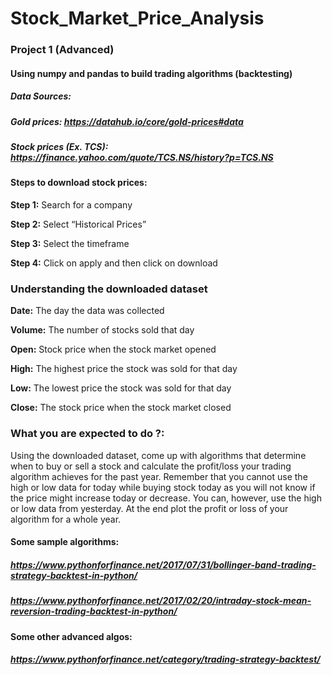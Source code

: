# Stock_Market_Price_Analysis
###                                Project 1 (Advanced)
####        Using numpy and pandas to build trading algorithms (backtesting)

##### Data Sources:
##### Gold prices: https://datahub.io/core/gold-prices#data
##### Stock prices (Ex. TCS): https://finance.yahoo.com/quote/TCS.NS/history?p=TCS.NS
#### Steps to download stock prices:

**Step 1:** Search for a company

**Step 2:** Select “Historical Prices”

**Step 3:** Select the timeframe

**Step 4:** Click on apply and then click on download

### Understanding the downloaded dataset
**Date:** The day the data was collected

**Volume:** The number of stocks sold that day

**Open:** Stock price when the stock market opened

**High:** The highest price the stock was sold for that day

**Low:** The lowest price the stock was sold for that day

**Close:** The stock price when the stock market closed

### What you are expected to do ?:

Using the downloaded dataset, come up with algorithms that determine when to buy or
sell a stock and calculate the profit/loss your trading algorithm achieves for the past year.
Remember that you cannot use the high or low data for today while buying stock today as
you will not know if the price might increase today or decrease. You can, however, use the
high or low data from yesterday. At the end plot the profit or loss of your algorithm for a
whole year.

#### Some sample algorithms:
##### https://www.pythonforfinance.net/2017/07/31/bollinger-band-trading-strategy-backtest-in-python/
##### https://www.pythonforfinance.net/2017/02/20/intraday-stock-mean-reversion-trading-backtest-in-python/
#### Some other advanced algos:
##### https://www.pythonforfinance.net/category/trading-strategy-backtest/
